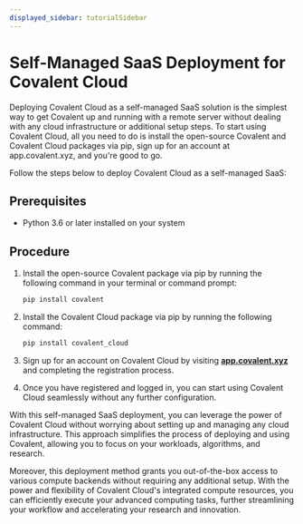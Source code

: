 ```yaml
---
displayed_sidebar: tutorialSidebar
---
```


# Self-Managed SaaS Deployment for Covalent Cloud

Deploying Covalent Cloud as a self-managed SaaS solution is the simplest way to get Covalent up and running with a remote server without dealing with any cloud infrastructure or additional setup steps. To start using Covalent Cloud, all you need to do is install the open-source Covalent and Covalent Cloud packages via pip, sign up for an account at app.covalent.xyz, and you're good to go.

Follow the steps below to deploy Covalent Cloud as a self-managed SaaS:

## **Prerequisites**

- Python 3.6 or later installed on your system

## **Procedure**

1. Install the open-source Covalent package via pip by running the following command in your terminal or command prompt:

   ```bash
   pip install covalent
   ```

2. Install the Covalent Cloud package via pip by running the following command:

   ```bash
   pip install covalent_cloud
   ```

3. Sign up for an account on Covalent Cloud by visiting **[app.covalent.xyz](https://app.covalent.xyz/)** and completing the registration process.
4. Once you have registered and logged in, you can start using Covalent Cloud seamlessly without any further configuration.

With this self-managed SaaS deployment, you can leverage the power of Covalent Cloud without worrying about setting up and managing any cloud infrastructure. This approach simplifies the process of deploying and using Covalent, allowing you to focus on your workloads, algorithms, and research.

Moreover, this deployment method grants you out-of-the-box access to various compute backends without requiring any additional setup. With the power and flexibility of Covalent Cloud's integrated compute resources, you can efficiently execute your advanced computing tasks, further streamlining your workflow and accelerating your research and innovation.
